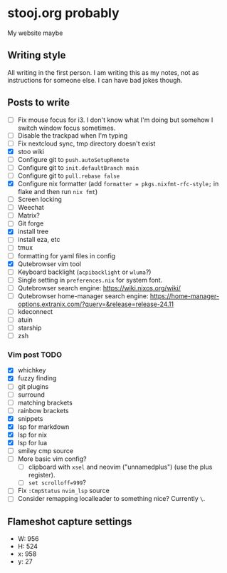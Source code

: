 # stooj.org probably

My website maybe

## Writing style

All writing in the first person. I am writing this as my notes, not as instructions for someone else.
I can have bad jokes though.

## Posts to write

- [ ] Fix mouse focus for i3. I don't know what I'm doing but somehow I switch window focus sometimes.
- [ ] Disable the trackpad when I'm typing
- [ ] Fix nextcloud sync, tmp directory doesn't exist
- [x] stoo wiki
- [ ] Configure git to `push.autoSetupRemote`
- [ ] Configure git to `init.defaultBranch main`
- [ ] Configure git to `pull.rebase false`
- [x] Configure nix formatter (add `formatter = pkgs.nixfmt-rfc-style;` in flake and then run `nix fmt`)
- [ ] Screen locking
- [ ] Weechat
- [ ] Matrix?
- [ ] Git forge
- [x] install tree
- [ ] install eza, etc
- [ ] tmux
- [ ] formatting for yaml files in config
- [x] Qutebrowser vim tool
- [ ] Keyboard backlight (`acpibacklight` or `wluma`?)
- [ ] Single setting in `preferences.nix` for system font.
- [ ] Qutebrowser search engine: https://wiki.nixos.org/wiki/
- [ ] Qutebrowser home-manager search engine: https://home-manager-options.extranix.com/?query=&release=release-24.11
- [ ] kdeconnect
- [ ] atuin
- [ ] starship
- [ ] zsh

### Vim post TODO

- [x] whichkey
- [x] fuzzy finding
- [ ] git plugins
- [ ] surround
- [ ] matching brackets
- [ ] rainbow brackets
- [x] snippets
- [x] lsp for markdown
- [x] lsp for nix
- [x] lsp for lua
- [ ] smiley cmp source
- [ ] More basic vim config?
  - [ ] clipboard with `xsel` and neovim ("unnamedplus") (use the plus register).
  - [ ] `set scrolloff=999`?
- [ ] Fix `:CmpStatus` `nvim_lsp` source
- [ ] Consider remapping localleader to something nice? Currently `\`.

## Flameshot capture settings

- W: 956
- H: 524
- x: 958
- y: 27
